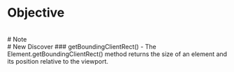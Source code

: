 # Objective



<br>
# Note



<br>
# New Discover
### getBoundingClientRect()
- The Element.getBoundingClientRect() method returns the size of an element and its position relative to the viewport.
